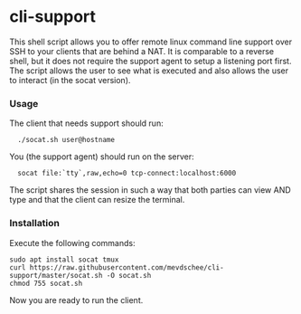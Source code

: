 # cli-support

This shell script allows you to offer remote linux command line support over SSH to your clients that are behind a NAT. 
It is comparable to a reverse shell, but it does not require the support agent to setup a listening port first.
The script allows the user to see what is executed and also allows the user to interact (in the socat version).

### Usage

The client that needs support should run:

      ./socat.sh user@hostname

You (the support agent) should run on the server:

      socat file:`tty`,raw,echo=0 tcp-connect:localhost:6000

The script shares the session in such a way that both parties can view AND type and that the client can resize the terminal.

### Installation

Execute the following commands:

    sudo apt install socat tmux
    curl https://raw.githubusercontent.com/mevdschee/cli-support/master/socat.sh -O socat.sh
    chmod 755 socat.sh
    
Now you are ready to run the client.
